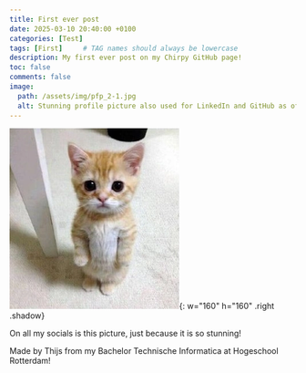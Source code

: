 ```yaml
---
title: First ever post
date: 2025-03-10 20:40:00 +0100
categories: [Test]
tags: [First]     # TAG names should always be lowercase
description: My first ever post on my Chirpy GitHub page!
toc: false
comments: false
image:
  path: /assets/img/pfp_2-1.jpg
  alt: Stunning profile picture also used for LinkedIn and GitHub as of posting this... post
---
```

![A cute cat!](/assets/img/gato.png){: w="160" h="160" .right .shadow} 

On all my socials is this picture, just because it is so stunning! 

Made by Thijs from my Bachelor Technische Informatica at Hogeschool Rotterdam!

